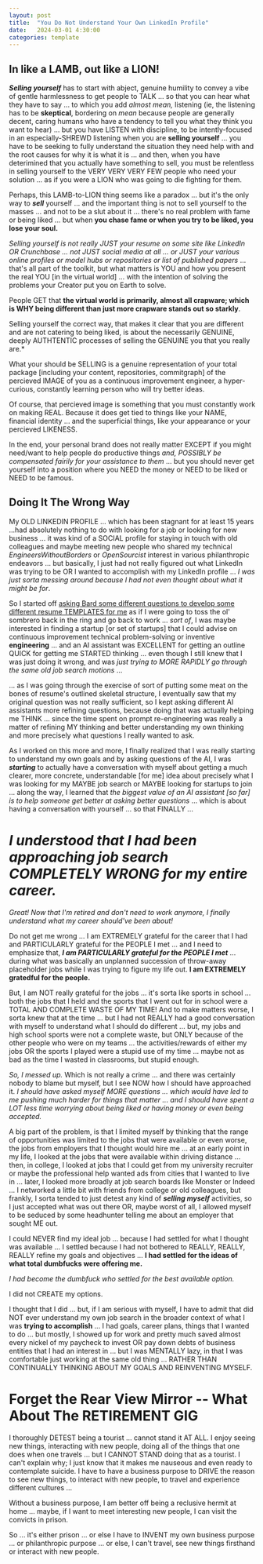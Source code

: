 ```yaml
---
layout: post
title:  "You Do Not Understand Your Own LinkedIn Profile"
date:   2024-03-01 4:30:00
categories: template
---
```



## In like a LAMB, out like a LION!

***Selling yourself*** has to start with abject, genuine humility to convey a vibe of gentle harmlessness to get people to TALK ... so that you can hear what they have to say ... to which you add *almost mean,* listening (ie, the listening has to be **skeptical**, bordering on *mean* because people are generally decent, caring humans who have a tendency to tell you what they think you want to hear) ... but you have LISTEN with discipline, to be intently-focused in an especially-SHREWD listening when you are **selling yourself** ... you have to be seeking to fully understand the situation they need help with and the root causes for why it is what it is ... and then, when you have deterimined that you actually have something to sell, you must be relentless in selling yourself to the VERY VERY VERY FEW people who need your solution ... as if you were a LION who was going to die fighting for them.  

Perhaps, this LAMB-to-LION thing seems like a paradox ... but it's the only way to ***sell*** yourself ... and the important thing is not to sell yourself to the masses ... and not to be a slut about it ... there's no real problem with fame or being liked ... but when **you chase fame or when you try to be liked, you lose your soul.**

*Selling yourself is not really JUST your resume on some site like LinkedIn OR Crunchbase ... not JUST social media at all ... or JUST your various online profiles or model hubs or repositories or list of published papers* ... that's all part of the toolkit, but what matters is YOU and how you present the real YOU [in the virtual world] ... with the intention of solving the problems your Creator put you on Earth to solve.

People GET that **the virtual world is primarily, almost all crapware; which is WHY being different than just more crapware stands out so starkly**.

Selling yourself the correct way, that makes it clear that you are different and are not catering to being liked, is about the necessarily GENUINE, deeply AUTHTENTIC processes of selling the GENUINE you that you really are.*

What your should be SELLING is a genuine representation of your total package [including your content, repositories, commitgraph] of the percieved IMAGE of you as a continuous improvement engineer, a hyper-curious, constantly learning person who will try better ideas. 

Of course, that percieved image is something that you must constantly work on making REAL. Because it does get tied to things like your NAME, financial identity ... and the superficial things, like your appearance or your percieved LIKENESS. 

In the end, your personal brand does not really matter EXCEPT if you might need/want to help people do productive things *and, POSSIBLY be compensated fairily for your assistance to them* ... but you should never get yourself into a position where you NEED the money or NEED to be liked or NEED to be famous.

## Doing It The Wrong Way

My OLD LINKEDIN PROFILE ... which has been stagnant for at least 15 years ...had absolutely nothing to do with looking for a job or looking for new business ... it was kind of a SOCIAL profile for staying in touch with old colleagues and maybe meeting new people who shared my technical *EngineersWithoutBorders* or *OpenSourcist* interest in various philanthropic endeavors ... but basically, I just had not really figured out what LinkedIn was trying to be OR I wanted to accomplish with my LinkedIn profile ... *I was just sorta messing around because I had not even thought about what it might be for*.

So I started off [asking Bard some different questions to develop some different resume TEMPLATES for me](https://g.co/bard/share/8a05e2400b69) as if I were going to toss the ol' sombrero back in the ring and go back to work ... *sort of*, I was maybe interested in finding a startup [or set of startups] that I could advise on continuous improvement technical problem-solving or inventive **engineering** ... and an AI assistant was EXCELLENT for getting an outline QUICK for getting me STARTED thinking ... even though I still knew that I was just doing it wrong, and was *just trying to MORE RAPIDLY go through the same old job search motions* ... 

... as I was going through the exercise of sort of putting some meat on the bones of resume's outlined skeletal structure, I eventually saw that my original question was not really sufficient, so I kept asking different AI assistants more refining questions, because doing that was actually helping me THINK ... since the time spent on prompt re-engineering was really a matter of refining MY thinking and better understanding my own thinking and more precisely what questions I really wanted to ask.

As I worked on this more and more, I finally realized that I was really starting to understand my own goals and by asking questions of the AI, I was ***starting*** to actually have a conversation with myself about getting a much clearer, more concrete, understandable [for me] idea about precisely what I was looking for my MAYBE job search or MAYBE looking for startups to join ... along the way, I learned that *the biggest value of an AI assistant [so far] is to help someone get better at asking better questions* ... which is about having a conversation with yourself ... so that FINALLY ...

# ***I understood that I had been approaching job search COMPLETELY WRONG for my entire career.***

*Great! Now that I'm retired and don't need to work anymore, I finally understand what my career should've been about!*

Do not get me wrong ... I am EXTREMELY grateful for the career that I had and PARTICULARLY grateful for the PEOPLE I met ... and I need to emphasize that, ***I am PARTICULARLY grateful for the PEOPLE I met*** ... during what was basically an unplanned succession of throw-away placeholder jobs while I was trying to figure my life out.  **I am EXTREMELY gratedful for the people.** 

But, I am NOT really grateful for the jobs ... it's sorta like sports in school ... both the jobs that I held and the sports that I went out for in school were a TOTAL AND COMPLETE WASTE OF MY TIME! And to make matters worse, I sorta knew that at the time ... but I had not REALLY had a good conversation with myself to understand what I should do different ... but, my jobs and high school sports were not a complete waste, but ONLY because of the other people who were on my teams ... the activities/rewards of either my jobs OR the sports I played were a stupid use of my time ... maybe not as bad as the time I wasted in classrooms, but stupid enough. 

*So, I messed up.* Which is not really a crime ... and there was certainly nobody to blame but myself, but I see NOW how I should have approached it. *I should have asked myself MORE questions ... which would have led to me pushing much harder for things that matter ... and I should have spent a LOT less time worrying about being liked or having money or even being accepted.*

A big part of the problem, is that I limited myself by thinking that the range of opportunities was limited to the jobs that were available or even worse, the jobs from employers that I thought would hire me ... at an early point in my life, I looked at the jobs that were available within driving distance ... then, in college, I looked at jobs that I could get from my university recruiter or maybe the professional help wanted ads from cities that I wanted to live in ... later, I looked more broadly at job search boards like Monster or Indeed ... I networked a little bit with friends from college or old colleagues, but frankly, I sorta tended to just detest any kind of ***selling myself*** activities, so I just accepted what was out there OR, maybe worst of all, I allowed myself to be seduced by some headhunter telling me about an employer that sought ME out.

I could NEVER find my ideal job ... because I had settled for what I thought was available ... I settled because I had not bothered to REALLY, REALLY, REALLY refine my goals and objectives ... **I had settled for the ideas of what total dumbfucks were offering me.**

*I had become the dumbfuck who settled for the best available option.*  

I did not CREATE my options. 

I thought that I did ... but, if I am serious with myself, I have to admit that did NOT ever understand my own job search in the broader context of what I was **trying to accomplish** ... I had goals, career plans, things that I wanted to do ... but mostly, I showed up for work and pretty much saved almost every nickel of my paycheck to invest OR pay down debts of business entities that I had an interest in ... but I was MENTALLY lazy, in that I was comfortable just working at the same old thing ... RATHER THAN CONTINUALLY THINKING ABOUT MY GOALS AND REINVENTING MYSELF.

# Forget the Rear View Mirror -- What About The RETIREMENT GIG

I thoroughly DETEST being a tourist ... cannot stand it AT ALL. I enjoy seeing new things, interacting with new people, doing all of the things that one does when one travels ... but I CANNOT STAND doing that as a tourist. I can't explain why; I just know that it makes me nauseous and even ready to contemplate suicide. I have to have a business purpose to DRIVE the reason to see new things, to interact with new people, to travel and experience different cultures ... 

Without a business purpose, I am better off being a reclusive hermit at home ... maybe, if I want to meet interesting new people, I can visit the convicts in prison.

So ... it's either prison ... or else I have to INVENT my own business purpose ... or philanthropic purpose ... or else, I can't travel, see new things firsthand or interact with new people.


